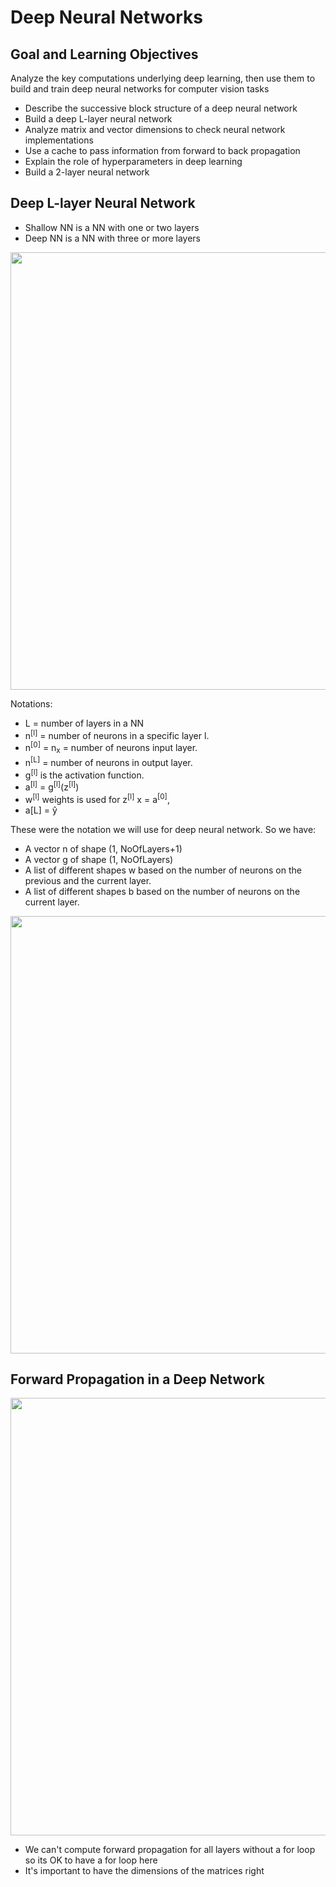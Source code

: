 # Deep Neural Networks
## Goal and Learning Objectives
Analyze the key computations underlying deep learning, then use them to build and train deep neural networks for computer vision tasks

* Describe the successive block structure of a deep neural network
* Build a deep L-layer neural network
* Analyze matrix and vector dimensions to check neural network implementations
* Use a cache to pass information from forward to back propagation
* Explain the role of hyperparameters in deep learning
* Build a 2-layer neural network

## Deep L-layer Neural Network
* Shallow NN is a NN with one or two layers
* Deep NN is a NN with three or more layers

<img src="https://github.com/mauritsvzb/DeepLearning.AI-Deep-Learning-Specialization/assets/13508894/a7285b13-1264-40b1-9686-adbe2239e162.png" width="700" />

Notations:
* L = number of layers in a NN
* n<sup>[l]</sup> = number of neurons in a specific layer l.
* n<sup>[0]</sup> = n<sub>x</sub> = number of neurons input layer. 
* n<sup>[L]</sup> = number of neurons in output layer.
* g<sup>[l]</sup> is the activation function.
* a<sup>[l]</sup> = g<sup>[l]</sup>(z<sup>[l]</sup>)
* w<sup>[l]</sup> weights is used for z<sup>[l]</sup>
x = a<sup>[0]</sup>, 
* a[L] = ŷ

These were the notation we will use for deep neural network.
So we have:
* A vector n of shape (1, NoOfLayers+1)
* A vector g of shape (1, NoOfLayers)
* A list of different shapes w based on the number of neurons on the previous and the current layer.
* A list of different shapes b based on the number of neurons on the current layer.

<img src="https://github.com/mauritsvzb/DeepLearning.AI-Deep-Learning-Specialization/assets/13508894/527f79fc-ba25-4020-8f1a-63f242cf5395.png" width="700" />

## Forward Propagation in a Deep Network

<img src="https://github.com/mauritsvzb/DeepLearning.AI-Deep-Learning-Specialization/assets/13508894/3472c20d-ff9d-4c10-b1bd-3b1cc0bf6adf.png" width="700" />

* We can't compute forward propagation for all layers without a for loop so its OK to have a for loop here
* It's important to have the dimensions of the matrices right
